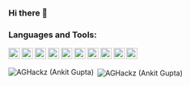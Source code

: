 ### Hi there 👋

<!--
**AGHackz/AGHackz** is a ✨ _special_ ✨ repository because its `README.md` (this file) appears on your GitHub profile.

Here are some ideas to get you started:

- 🔭 I’m currently working on ...
- 🌱 I’m currently learning ...
- 👯 I’m looking to collaborate on ...
- 🤔 I’m looking for help with ...
- 💬 Ask me about ...
- 📫 How to reach me: ...
- 😄 Pronouns: ...
- ⚡ Fun fact: ...
-->

### Languages and Tools:

<p align="left"> <img src="https://www.vectorlogo.zone/logos/dartlang/dartlang-icon.svg" alt="dart" width="22" height="22"/> <img src="https://www.vectorlogo.zone/logos/firebase/firebase-icon.svg" alt="firebase" width="22" height="22"/> <img src="https://www.vectorlogo.zone/logos/flutterio/flutterio-icon.svg" alt="flutter" width="22" height="22"/> <img src="https://www.vectorlogo.zone/logos/git-scm/git-scm-icon.svg" alt="git" width="22" height="22"/> <img src="https://www.vectorlogo.zone/logos/java/java-icon.svg" alt="java" width="22" height="22"/> <img src="https://www.vectorlogo.zone/logos/swift/swift-icon.svg" alt="java" width="22" height="22"/> <img src="https://www.vectorlogo.zone/logos/reactjs/reactjs-icon.svg" alt="java" width="22" height="22"/> <img src="https://www.vectorlogo.zone/logos/nodejs/nodejs-icon.svg" alt="java" width="22" height="22"/> <img src="https://www.vectorlogo.zone/logos/mongodb/mongodb-icon.svg" alt="java" width="22" height="22"/> <img src="https://www.vectorlogo.zone/logos/mongodb/mongodb-icon.svg" alt="java" width="22" height="22"/> </p>

<p><img align="left" src="https://github-readme-stats.vercel.app/api/top-langs/?username=AGHackz&layout=compact&hide=html" alt="AGHackz (Ankit Gupta)" /></p>

<p>&nbsp;<img align="center" src="https://github-readme-stats.vercel.app/api?username=AGHackz&show_icons=true" alt="AGHackz (Ankit Gupta)" /></p>
